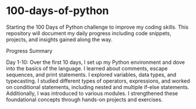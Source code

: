# 100-days-of-python
Starting the 100 Days of Python challenge to improve my coding skills. This repository will document my daily progress including code snippets, projects, and insights gained along the way.

Progress Summary

Day 1-10: 
Over the first 10 days, I set up my Python environment and dove into the basics of the language. I learned about comments, escape sequences, and print statements. I explored variables, data types, and typecasting. I studied different types of operators, expressions, and worked on conditional statements, including nested and multiple if-else statements. Additionally, I was introduced to various modules. I strengthened these foundational concepts through hands-on projects and exercises.
